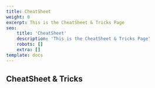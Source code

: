 ```yaml
---
title: CheatSheet
weight: 0
excerpt: This is the CheatSheet & Tricks Page
seo:
    title: 'CheatSheet'
    description: 'This is the CheatSheet & Tricks Page'
    robots: []
    extra: []
template: docs
---
```



## CheatSheet & Tricks
